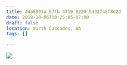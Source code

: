 ```yaml
---
title: 4da8901a E7fb 4719 B220 E432748f8d2d
date: 2018-10-06T18:25:05-07:00
draft: false
location: North Cascades, WA
tags: []

---
```




![](https://d17enza3bfujl8.cloudfront.net/IMG_20180908_080416_1-01.jpg)


